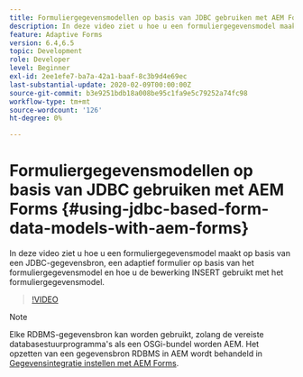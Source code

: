 ```yaml
---
title: Formuliergegevensmodellen op basis van JDBC gebruiken met AEM Forms
description: In deze video ziet u hoe u een formuliergegevensmodel maakt op basis van een JDBC-gegevensbron, een adaptief formulier op basis van het formuliergegevensmodel en hoe u de bewerking INSERT gebruikt met het formuliergegevensmodel.
feature: Adaptive Forms
version: 6.4,6.5
topic: Development
role: Developer
level: Beginner
exl-id: 2ee1efe7-ba7a-42a1-baaf-8c3b9d4e69ec
last-substantial-update: 2020-02-09T00:00:00Z
source-git-commit: b3e9251bdb18a008be95c1fa9e5c79252a74fc98
workflow-type: tm+mt
source-wordcount: '126'
ht-degree: 0%

---
```


# Formuliergegevensmodellen op basis van JDBC gebruiken met AEM Forms {#using-jdbc-based-form-data-models-with-aem-forms}

In deze video ziet u hoe u een formuliergegevensmodel maakt op basis van een JDBC-gegevensbron, een adaptief formulier op basis van het formuliergegevensmodel en hoe u de bewerking INSERT gebruikt met het formuliergegevensmodel.

>[!VIDEO](https://video.tv.adobe.com/v/17736?quality=12&learn=on)

>[!NOTE]
>
>Elke RDBMS-gegevensbron kan worden gebruikt, zolang de vereiste databasestuurprogramma&#39;s als een OSGi-bundel worden AEM. Het opzetten van een gegevensbron RDBMS in AEM wordt behandeld in [Gegevensintegratie instellen met AEM Forms](/help/forms/adaptive-forms/data-integration-technical-video-setup.md).
